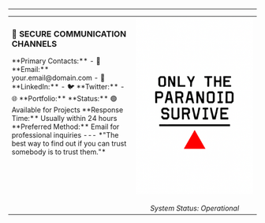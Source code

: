 ---

<table align="center">
  <tbody>
    <tr>
      <td valign="top" width="50%">
        <h3>📡 SECURE COMMUNICATION CHANNELS</h3>
        **Primary Contacts:**
        - 📧 **Email:** your.email@domain.com
        - 💼 **LinkedIn:**
        - 🐦 **Twitter:** 
        - 🌐 **Portfolio:**  
        **Status:** 🟢 Available for Projects 
        **Response Time:** Usually within 24 hours   
        **Preferred Method:** Email for professional inquiries     
        ---   
        *"The best way to find out if you can trust somebody is to trust them."*
      </td>
      <td valign="top" width="50%" align="center">
        <img src="https://github.com/humakrpnr13/humakrpnr13/blob/main/readme.png?raw=true" alt="Only the paranoid survive" width="300">
        <br><br>
        <em>System Status: Operational</em>
      </td>
    </tr>
  </tbody>
</table>
